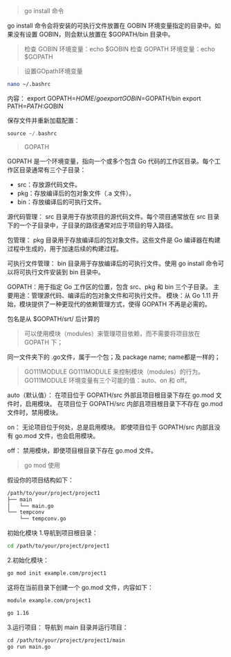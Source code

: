 > go install 命令

go install 命令会将安装的可执行文件放置在 GOBIN 环境变量指定的目录中。如果没有设置 GOBIN，则会默认放置在 $GOPATH/bin 目录中。

> 检查 GOBIN 环境变量：echo $GOBIN
> 检查 GOPATH 环境变量：echo $GOPATH


>设置GOpath环境变量
```sh
nano ~/.bashrc
```
内容：
export GOPATH=$HOME/go
export GOBIN=$GOPATH/bin
export PATH=$PATH:$GOBIN

保存文件并重新加载配置：
```cpp
source ~/.bashrc
```

> GOPATH

GOPATH 是一个环境变量，指向一个或多个包含 Go 代码的工作区目录。每个工作区目录通常有三个子目录：

+ src：存放源代码文件。
+ pkg：存放编译后的包对象文件（.a 文件）。
+ bin：存放编译后的可执行文件。

源代码管理：
src 目录用于存放项目的源代码文件。每个项目通常放在 src 目录下的一个子目录中，子目录的路径通常对应于项目的导入路径。

包管理：
pkg 目录用于存放编译后的包对象文件。这些文件是 Go 编译器在构建过程中生成的，用于加速后续的构建过程。

可执行文件管理：
bin 目录用于存放编译后的可执行文件。使用 go install 命令可以将可执行文件安装到 bin 目录中。


GOPATH：用于指定 Go 工作区的位置，包含 src、pkg 和 bin 三个子目录。
主要用途：管理源代码、编译后的包对象文件和可执行文件。
模块：从 Go 1.11 开始，模块提供了一种更现代的依赖管理方式，使得 GOPATH 不再是必需的。


包名是从 $GOPATH/srt/ 后计算的

> 可以使用模块（modules）来管理项目依赖，而不需要将项目放在 GOPATH 下；

同一文件夹下的 .go文件，属于一个包；及 package name; name都是一样的；

> GO111MODULE
GO111MODULE 来控制模块（modules）的行为。GO111MODULE 环境变量有三个可能的值：auto、on 和 off。

auto（默认值）：
在项目位于 GOPATH/src 外部且项目根目录下存在 go.mod 文件时，启用模块。
在项目位于 GOPATH/src 内部且项目根目录下不存在 go.mod 文件时，禁用模块。

on：
无论项目位于何处，总是启用模块。
即使项目位于 GOPATH/src 内部且没有 go.mod 文件，也会启用模块。

off：
禁用模块，即使项目根目录下存在 go.mod 文件。

> go mod 使用

假设你的项目结构如下：

```txt
/path/to/your/project/project1
├── main
│   └── main.go
└── tempconv
    └── tempconv.go
```

初始化模块
1.导航到项目根目录：

```sh
cd /path/to/your/project/project1
```

2.初始化模块：

```sh
go mod init example.com/project1
```

这将在当前目录下创建一个 go.mod 文件，内容如下：
```txt
module example.com/project1

go 1.16
```

3.运行项目： 导航到 main 目录并运行项目：

```txt
cd /path/to/your/project/project1/main
go run main.go
```




